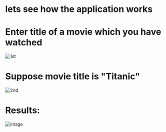 <h1>lets see how the application works</h1>

<h1>Enter title of a movie which you have watched</h1>

![1st](https://github.com/Swayam26262/Recommendation-system-using-machine-learning/assets/112920855/d1323671-9656-4e69-9c78-3e4925aab041)

<h1>Suppose movie title is "Titanic"</h1>

![2nd](https://github.com/Swayam26262/Recommendation-system-using-machine-learning/assets/112920855/102aec70-d8ea-472e-80e3-077e5745cb8d)

<h1>Results:</h1>

![image](https://github.com/Swayam26262/Recommendation-system-using-machine-learning/assets/112920855/1370bfd4-6633-424b-aa79-546bd0ae529f)
